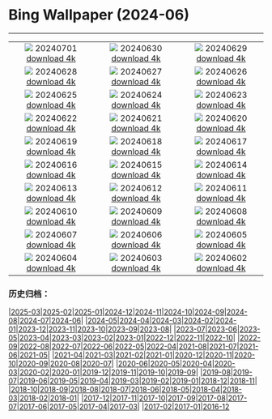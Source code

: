 # Bing Wallpaper (2024-06)
**************
| | | |
|:-:|:-:|:-:|
| ![](https://www.bing.com/th?id=OHR.FisgardLighthouse_JA-JP9618708130_1920x1080.jpg) 20240701 [download 4k](https://www.bing.com/th?id=OHR.FisgardLighthouse_JA-JP9618708130_UHD.jpg) | ![](https://www.bing.com/th?id=OHR.UbudBali_JA-JP9425870638_1920x1080.jpg) 20240630 [download 4k](https://www.bing.com/th?id=OHR.UbudBali_JA-JP9425870638_UHD.jpg) | ![](https://www.bing.com/th?id=OHR.TourCorsica_JA-JP9224507458_1920x1080.jpg) 20240629 [download 4k](https://www.bing.com/th?id=OHR.TourCorsica_JA-JP9224507458_UHD.jpg) |
| ![](https://www.bing.com/th?id=OHR.ChristopherPark_JA-JP8669771947_1920x1080.jpg) 20240628 [download 4k](https://www.bing.com/th?id=OHR.ChristopherPark_JA-JP8669771947_UHD.jpg) | ![](https://www.bing.com/th?id=OHR.Ayame2024_JA-JP3356201078_1920x1080.jpg) 20240627 [download 4k](https://www.bing.com/th?id=OHR.Ayame2024_JA-JP3356201078_UHD.jpg) | ![](https://www.bing.com/th?id=OHR.SpringCaveDale_JA-JP3237523322_1920x1080.jpg) 20240626 [download 4k](https://www.bing.com/th?id=OHR.SpringCaveDale_JA-JP3237523322_UHD.jpg) |
| ![](https://www.bing.com/th?id=OHR.FireWave_JA-JP3002445647_1920x1080.jpg) 20240625 [download 4k](https://www.bing.com/th?id=OHR.FireWave_JA-JP3002445647_UHD.jpg) | ![](https://www.bing.com/th?id=OHR.FloresIsland_JA-JP2788584919_1920x1080.jpg) 20240624 [download 4k](https://www.bing.com/th?id=OHR.FloresIsland_JA-JP2788584919_UHD.jpg) | ![](https://www.bing.com/th?id=OHR.Lavender2024_JA-JP2620797533_1920x1080.jpg) 20240623 [download 4k](https://www.bing.com/th?id=OHR.Lavender2024_JA-JP2620797533_UHD.jpg) |
| ![](https://www.bing.com/th?id=OHR.BrazilRainforest_JA-JP2489498028_1920x1080.jpg) 20240622 [download 4k](https://www.bing.com/th?id=OHR.BrazilRainforest_JA-JP2489498028_UHD.jpg) | ![](https://www.bing.com/th?id=OHR.LewaGiraffe_JA-JP1858057864_1920x1080.jpg) 20240621 [download 4k](https://www.bing.com/th?id=OHR.LewaGiraffe_JA-JP1858057864_UHD.jpg) | ![](https://www.bing.com/th?id=OHR.KokinoMacedonia_JA-JP1713805484_1920x1080.jpg) 20240620 [download 4k](https://www.bing.com/th?id=OHR.KokinoMacedonia_JA-JP1713805484_UHD.jpg) |
| ![](https://www.bing.com/th?id=OHR.FlorenceDuomo_JA-JP1549442901_1920x1080.jpg) 20240619 [download 4k](https://www.bing.com/th?id=OHR.FlorenceDuomo_JA-JP1549442901_UHD.jpg) | ![](https://www.bing.com/th?id=OHR.LupinIceland_JA-JP1350338976_1920x1080.jpg) 20240618 [download 4k](https://www.bing.com/th?id=OHR.LupinIceland_JA-JP1350338976_UHD.jpg) | ![](https://www.bing.com/th?id=OHR.HummingThistle_JA-JP1170638705_1920x1080.jpg) 20240617 [download 4k](https://www.bing.com/th?id=OHR.HummingThistle_JA-JP1170638705_UHD.jpg) |
| ![](https://www.bing.com/th?id=OHR.RedFoxDad_JA-JP0937901099_1920x1080.jpg) 20240616 [download 4k](https://www.bing.com/th?id=OHR.RedFoxDad_JA-JP0937901099_UHD.jpg) | ![](https://www.bing.com/th?id=OHR.NazareWave_JA-JP0665828544_1920x1080.jpg) 20240615 [download 4k](https://www.bing.com/th?id=OHR.NazareWave_JA-JP0665828544_UHD.jpg) | ![](https://www.bing.com/th?id=OHR.DhakaBangladesh_JA-JP0528290685_1920x1080.jpg) 20240614 [download 4k](https://www.bing.com/th?id=OHR.DhakaBangladesh_JA-JP0528290685_UHD.jpg) |
| ![](https://www.bing.com/th?id=OHR.RegistanUzbekistan_JA-JP4174949023_1920x1080.jpg) 20240613 [download 4k](https://www.bing.com/th?id=OHR.RegistanUzbekistan_JA-JP4174949023_UHD.jpg) | ![](https://www.bing.com/th?id=OHR.BigBendMilkyWay_JA-JP3523395036_1920x1080.jpg) 20240612 [download 4k](https://www.bing.com/th?id=OHR.BigBendMilkyWay_JA-JP3523395036_UHD.jpg) | ![](https://www.bing.com/th?id=OHR.Ajisai2024_JA-JP3414608133_1920x1080.jpg) 20240611 [download 4k](https://www.bing.com/th?id=OHR.Ajisai2024_JA-JP3414608133_UHD.jpg) |
| ![](https://www.bing.com/th?id=OHR.OsakaNight_JA-JP3335717675_1920x1080.jpg) 20240610 [download 4k](https://www.bing.com/th?id=OHR.OsakaNight_JA-JP3335717675_UHD.jpg) | ![](https://www.bing.com/th?id=OHR.BardenasBiosphere_JA-JP3263055841_1920x1080.jpg) 20240609 [download 4k](https://www.bing.com/th?id=OHR.BardenasBiosphere_JA-JP3263055841_UHD.jpg) | ![](https://www.bing.com/th?id=OHR.KillikRiverAlaska_JA-JP3191986449_1920x1080.jpg) 20240608 [download 4k](https://www.bing.com/th?id=OHR.KillikRiverAlaska_JA-JP3191986449_UHD.jpg) |
| ![](https://www.bing.com/th?id=OHR.HumpbackFamily_JA-JP3134637599_1920x1080.jpg) 20240607 [download 4k](https://www.bing.com/th?id=OHR.HumpbackFamily_JA-JP3134637599_UHD.jpg) | ![](https://www.bing.com/th?id=OHR.GemsbokBotswana_JA-JP2673483195_1920x1080.jpg) 20240606 [download 4k](https://www.bing.com/th?id=OHR.GemsbokBotswana_JA-JP2673483195_UHD.jpg) | ![](https://www.bing.com/th?id=OHR.MadagascarRiver_JA-JP3088024510_1920x1080.jpg) 20240605 [download 4k](https://www.bing.com/th?id=OHR.MadagascarRiver_JA-JP3088024510_UHD.jpg) |
| ![](https://www.bing.com/th?id=OHR.ChestnutBeeEater_JA-JP3019275557_1920x1080.jpg) 20240604 [download 4k](https://www.bing.com/th?id=OHR.ChestnutBeeEater_JA-JP3019275557_UHD.jpg) | ![](https://www.bing.com/th?id=OHR.CopenhagenBicycles_JA-JP2959867214_1920x1080.jpg) 20240603 [download 4k](https://www.bing.com/th?id=OHR.CopenhagenBicycles_JA-JP2959867214_UHD.jpg) | ![](https://www.bing.com/th?id=OHR.YokohamaPort2024_JA-JP2888889928_1920x1080.jpg) 20240602 [download 4k](https://www.bing.com/th?id=OHR.YokohamaPort2024_JA-JP2888889928_UHD.jpg) |

### 历史归档：

|[2025-03](/../2025-03/2025-03.md)|[2025-02](/../2025-02/2025-02.md)|[2025-01](/../2025-01/2025-01.md)|[2024-12](/../2024-12/2024-12.md)|[2024-11](/../2024-11/2024-11.md)|[2024-10](/../2024-10/2024-10.md)|[2024-09](/../2024-09/2024-09.md)|[2024-08](/../2024-08/2024-08.md)|[2024-07](/../2024-07/2024-07.md)|[2024-06](/2024-06.md)|
|[2024-05](/../2024-05/2024-05.md)|[2024-04](/../2024-04/2024-04.md)|[2024-03](/../2024-03/2024-03.md)|[2024-02](/../2024-02/2024-02.md)|[2024-01](/../2024-01/2024-01.md)|[2023-12](/../2023-12/2023-12.md)|[2023-11](/../2023-11/2023-11.md)|[2023-10](/../2023-10/2023-10.md)|[2023-09](/../2023-09/2023-09.md)|[2023-08](/../2023-08/2023-08.md)|
|[2023-07](/../2023-07/2023-07.md)|[2023-06](/../2023-06/2023-06.md)|[2023-05](/../2023-05/2023-05.md)|[2023-04](/../2023-04/2023-04.md)|[2023-03](/../2023-03/2023-03.md)|[2023-02](/../2023-02/2023-02.md)|[2023-01](/../2023-01/2023-01.md)|[2022-12](/../2022-12/2022-12.md)|[2022-11](/../2022-11/2022-11.md)|[2022-10](/../2022-10/2022-10.md)|
|[2022-09](/../2022-09/2022-09.md)|[2022-08](/../2022-08/2022-08.md)|[2022-07](/../2022-07/2022-07.md)|[2022-06](/../2022-06/2022-06.md)|[2022-05](/../2022-05/2022-05.md)|[2022-04](/../2022-04/2022-04.md)|[2021-08](/../2021-08/2021-08.md)|[2021-07](/../2021-07/2021-07.md)|[2021-06](/../2021-06/2021-06.md)|[2021-05](/../2021-05/2021-05.md)|
|[2021-04](/../2021-04/2021-04.md)|[2021-03](/../2021-03/2021-03.md)|[2021-02](/../2021-02/2021-02.md)|[2021-01](/../2021-01/2021-01.md)|[2020-12](/../2020-12/2020-12.md)|[2020-11](/../2020-11/2020-11.md)|[2020-10](/../2020-10/2020-10.md)|[2020-09](/../2020-09/2020-09.md)|[2020-08](/../2020-08/2020-08.md)|[2020-07](/../2020-07/2020-07.md)|
|[2020-06](/../2020-06/2020-06.md)|[2020-05](/../2020-05/2020-05.md)|[2020-04](/../2020-04/2020-04.md)|[2020-03](/../2020-03/2020-03.md)|[2020-02](/../2020-02/2020-02.md)|[2020-01](/../2020-01/2020-01.md)|[2019-12](/../2019-12/2019-12.md)|[2019-11](/../2019-11/2019-11.md)|[2019-10](/../2019-10/2019-10.md)|[2019-09](/../2019-09/2019-09.md)|
|[2019-08](/../2019-08/2019-08.md)|[2019-07](/../2019-07/2019-07.md)|[2019-06](/../2019-06/2019-06.md)|[2019-05](/../2019-05/2019-05.md)|[2019-04](/../2019-04/2019-04.md)|[2019-03](/../2019-03/2019-03.md)|[2019-02](/../2019-02/2019-02.md)|[2019-01](/../2019-01/2019-01.md)|[2018-12](/../2018-12/2018-12.md)|[2018-11](/../2018-11/2018-11.md)|
|[2018-10](/../2018-10/2018-10.md)|[2018-09](/../2018-09/2018-09.md)|[2018-08](/../2018-08/2018-08.md)|[2018-07](/../2018-07/2018-07.md)|[2018-06](/../2018-06/2018-06.md)|[2018-05](/../2018-05/2018-05.md)|[2018-04](/../2018-04/2018-04.md)|[2018-03](/../2018-03/2018-03.md)|[2018-02](/../2018-02/2018-02.md)|[2018-01](/../2018-01/2018-01.md)|
|[2017-12](/../2017-12/2017-12.md)|[2017-11](/../2017-11/2017-11.md)|[2017-10](/../2017-10/2017-10.md)|[2017-09](/../2017-09/2017-09.md)|[2017-08](/../2017-08/2017-08.md)|[2017-07](/../2017-07/2017-07.md)|[2017-06](/../2017-06/2017-06.md)|[2017-05](/../2017-05/2017-05.md)|[2017-04](/../2017-04/2017-04.md)|[2017-03](/../2017-03/2017-03.md)|
|[2017-02](/../2017-02/2017-02.md)|[2017-01](/../2017-01/2017-01.md)|[2016-12](/../2016-12/2016-12.md)
